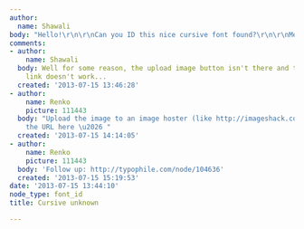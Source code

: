 ```yaml
---
author:
  name: Shawali
body: "Hello!\r\n\r\nCan you ID this nice cursive font found?\r\n\r\nMerci!!"
comments:
- author:
    name: Shawali
  body: Well for some reason, the upload image button isn't there and the insert image
    link doesn't work...
  created: '2013-07-15 13:46:28'
- author:
    name: Renko
    picture: 111443
  body: "Upload the image to an image hoster (like http://imageshack.com) and post
    the URL here \u2026 "
  created: '2013-07-15 14:14:05'
- author:
    name: Renko
    picture: 111443
  body: 'Follow up: http://typophile.com/node/104636'
  created: '2013-07-15 15:19:53'
date: '2013-07-15 13:44:10'
node_type: font_id
title: Cursive unknown

---
```


